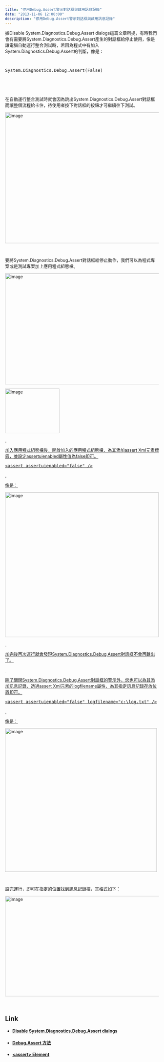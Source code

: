 ```yaml
---
title: "停用Debug.Assert警示對話框與啟用訊息記錄"
date: "2013-11-06 12:00:00"
description: "停用Debug.Assert警示對話框與啟用訊息記錄"
---
```


<p>據Disable System.Diagnostics.Debug.Assert dialogs這篇文章所提，有時我們會有需要將System.Diagnostics.Debug.Assert產生的對話框給停止使用，像是讓電腦自動運行整合測試時，若因為程式中有加入System.Diagnostics.Debug.Assert的判斷，像是：</p>  <p> </p>  <div class="wlWriterSmartContent" id="scid:812469c5-0cb0-4c63-8c15-c81123a09de7:b3b522f7-31e6-4c07-bf03-7374d19fa30b" style="padding-right: 0px; display: inline; padding-left: 0px; float: none; padding-bottom: 0px; margin: 0px; padding-top: 0px"><pre name="code" class="vb">
System.Diagnostics.Debug.Assert(False)</pre></div>  <p> </p>  <p> </p>  <p>在自動運行整合測試時就會因為跳出System.Diagnostics.Debug.Assert對話框而讓整個流程給卡住，待使用者按下對話框的按鈕才可繼續往下測試。</p>  <p><img style="border-top-width: 0px; border-left-width: 0px; border-bottom-width: 0px; border-right-width: 0px" height="429" alt="image" width="639" border="0" src="\images\posts0ca5f42-38a7-4d6a-8ceb-7018575b5f2f\image_thumb_3.png" /></a></p>  <p> </p>  <p>要將System.Diagnostics.Debug.Assert對話框給停止動作，我們可以為程式專案或是測試專案加上應用程式組態檔。</p>  <p><a href="http://files.dotblogs.com.tw/larrynung/1008/System.Diagnostics.Debug.Assert_AA39/image_4.png"><img style="border-top-width: 0px; border-left-width: 0px; border-bottom-width: 0px; border-right-width: 0px" height="364" alt="image" width="644" border="0" src="\images\posts0ca5f42-38a7-4d6a-8ceb-7018575b5f2f\image_thumb_1.png" /></a></p>  <p><a href="http://files.dotblogs.com.tw/larrynung/1008/System.Diagnostics.Debug.Assert_AA39/image_6.png"><img style="border-top-width: 0px; border-left-width: 0px; border-bottom-width: 0px; border-right-width: 0px" height="146" alt="image" width="178" border="0" src="\images\posts0ca5f42-38a7-4d6a-8ceb-7018575b5f2f\image_thumb_2.png" /></p>  <p> </p>  <p>加入應用程式組態檔後，開啟加入的應用程式組態檔，為其添加assert Xml元素標籤，並設定assertuienabled屬性值為false即可。</p>  <div class="wlWriterSmartContent" id="scid:812469c5-0cb0-4c63-8c15-c81123a09de7:26c066b9-b938-414a-95c0-36e81cf58361" style="padding-right: 0px; display: inline; padding-left: 0px; float: none; padding-bottom: 0px; margin: 0px; padding-top: 0px"><pre name="code" class="xml">
&lt;assert assertuienabled="false" /&gt;</pre></div>  <p> </p>  <p>像是：</p>  <p><img style="border-top-width: 0px; border-left-width: 0px; border-bottom-width: 0px; border-right-width: 0px" height="475" alt="image" width="503" border="0" src="\images\posts0ca5f42-38a7-4d6a-8ceb-7018575b5f2f\image_thumb.png" /></p>  <p> </p>  <p>加完後再次運行就會發現System.Diagnostics.Debug.Assert對話框不會再跳出了。</p>  <p> </p>  <p>除了關閉System.Diagnostics.Debug.Assert對話框的警示外，您也可以為其添加訊息記錄，透過assert Xml元素的logfilename屬性，為其指定訊息記錄存放位置即可。</p>  <div class="wlWriterSmartContent" id="scid:812469c5-0cb0-4c63-8c15-c81123a09de7:2fd27dff-e156-4540-be3c-699405716632" style="padding-right: 0px; display: inline; padding-left: 0px; float: none; padding-bottom: 0px; margin: 0px; padding-top: 0px"><pre name="code" class="xml">
&lt;assert assertuienabled="false" logfilename="c:\log.txt" /&gt;</pre></div>  <p> </p>  <p>像是：</p>  <p><img style="border-right: 0px; border-top: 0px; border-left: 0px; border-bottom: 0px" height="471" alt="image" width="497" border="0" src="\images\posts0ca5f42-38a7-4d6a-8ceb-7018575b5f2f\image_thumb_4.png" /></a></p>  <p> </p>  <p>設完運行，即可在指定的位置找到訊息記錄檔，其格式如下：</p>  <p><a href="http://files.dotblogs.com.tw/larrynung/1008/System.Diagnostics.Debug.Assert_AA39/image_12.png"><img style="border-right: 0px; border-top: 0px; border-left: 0px; border-bottom: 0px" height="329" alt="image" width="562" border="0" src="\images\posts0ca5f42-38a7-4d6a-8ceb-7018575b5f2f\image_thumb_5.png" /></a></p>  <p> </p>  <h2>Link</h2>  <ul>   <li><h4><a target="_blank" href="http://blog.benhall.me.uk/2008/05/disable-systemdiagnosticsdebugassert.html">Disable System.Diagnostics.Debug.Assert dialogs</a></h4></li>    <li><h4><a target="_blank" href="http://msdn.microsoft.com/zh-tw/library/system.diagnostics.debug.assert(VS.80).aspx">Debug.Assert 方法</a></h4></li>    <li><h4><a target="_blank" href="http://msdn.microsoft.com/en-us/library/ty5e4c4h.aspx">&lt;assert&gt; Element</h4></li> </ul>
